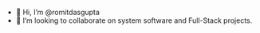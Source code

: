 - 👋 Hi, I’m @romitdasgupta
- 💞️ I’m looking to collaborate on system software and Full-Stack projects.

<!---
romitdasgupta/romitdasgupta is a ✨ special ✨ repository because its `README.md` (this file) appears on your GitHub profile.
You can click the Preview link to take a look at your changes.
--->
